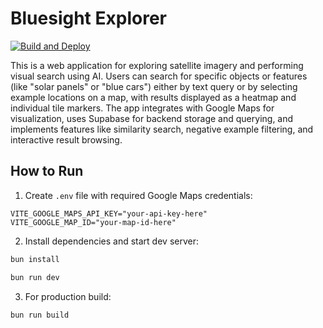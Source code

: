 # Bluesight Explorer

[![Build and Deploy](https://github.com/bluesightai/explorer/actions/workflows/build-and-deploy.yml/badge.svg)](https://github.com/bluesightai/explorer/actions/workflows/build-and-deploy.yml)

This is a web application for exploring satellite imagery and performing visual search using AI. Users can search for specific objects or features (like "solar panels" or "blue cars") either by text query or by selecting example locations on a map, with results displayed as a heatmap and individual tile markers. The app integrates with Google Maps for visualization, uses Supabase for backend storage and querying, and implements features like similarity search, negative example filtering, and interactive result browsing.

## How to Run

1. Create `.env` file with required Google Maps credentials:

```
VITE_GOOGLE_MAPS_API_KEY="your-api-key-here"
VITE_GOOGLE_MAP_ID="your-map-id-here"
```

2. Install dependencies and start dev server:

```bash
bun install

bun run dev
```

3. For production build:

```bash
bun run build
```
